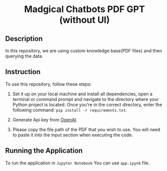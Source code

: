 <h1 align="center">
    <b>Madgical Chatbots PDF GPT (without UI)</b> 
<br>
</h1>

## Description
In this repository, we are using custom knowledge base(PDF files) and then querying the data.

## Instruction
To use this repository, follow these steps:

1. Set it up on your local machine and install all dependencies, open a terminal or command prompt and navigate to the directory where your Python project is located. Once you're in the correct directory, enter the following command: ```pip install -r requirements.txt```.

2. Generate Api key from <a href='https://platform.openai.com/account/api-keys'>OpenAI</a>.

3. Please copy the file path of the PDF that you wish to use. You will need to paste it into the input section when executing the code. 

 
## Running the Application
To run the application in ```Jupyter Notebook``` You can use ```app.ipynb``` file.

